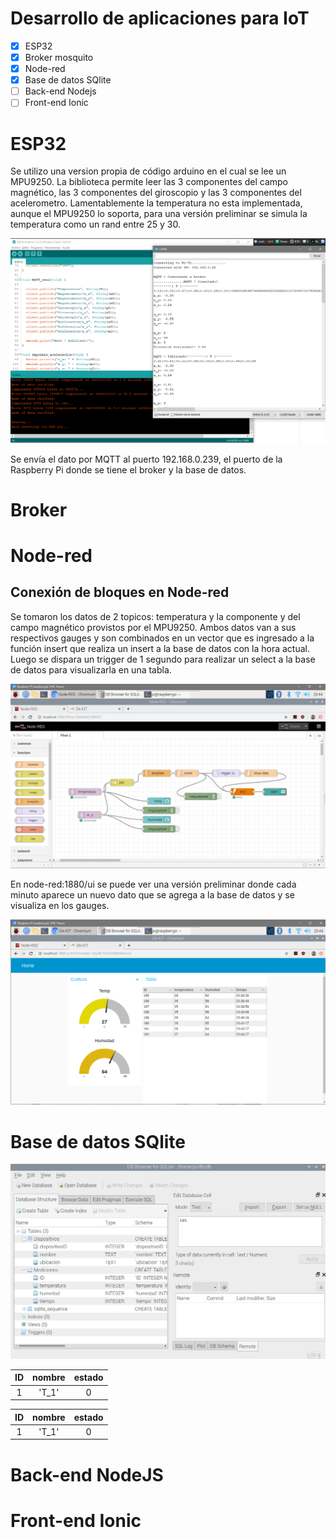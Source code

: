 # Desarrollo de aplicaciones para IoT

- [x] ESP32
- [x] Broker mosquito
- [x] Node-red
- [x] Base de datos SQlite
- [ ] Back-end Nodejs
- [ ] Front-end Ionic

# ESP32

Se utilizo una version propia de código arduino en el cual se lee un MPU9250. La biblioteca permite leer las 3 componentes del campo magnético, las 3 componentes del giroscopio y las 3 componentes del acelerometro. Lamentablemente la temperatura no esta implementada, aunque el MPU9250 lo soporta, para una versión preliminar se simula la temperatura como un rand entre 25 y 30.

![ESP32](esp.PNG)

Se envía el dato por MQTT al puerto 192.168.0.239, el puerto de la Raspberry Pi donde se tiene el broker y la base de datos.

# Broker

# Node-red

## Conexión de bloques en Node-red

Se tomaron los datos de 2 topicos: temperatura y la componente y del campo magnético provistos por el MPU9250. Ambos datos van a sus respectivos gauges y son combinados en un vector que es ingresado a la función insert que realiza un insert a la base de datos con la hora actual. Luego se dispara un trigger de 1 segundo para realizar un select a la base de datos para visualizarla en una tabla.

![node_red](iot_2.PNG)

En node-red:1880/ui se puede ver una versión preliminar donde cada minuto aparece un nuevo dato que se agrega a la base de datos y se visualiza en los gauges.

![node_red_ui](iot_1.PNG)


# Base de datos SQlite

![sqlite](sqlite.PNG)

| ID | nombre | estado |
| :-: | :-: | :-: |
| 1 | 'T_1'  | 0 |


| ID | nombre | estado |
| :-: | :-: | :-: |
| 1 | 'T_1'  | 0 |

# Back-end NodeJS

# Front-end Ionic
